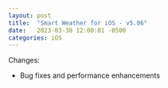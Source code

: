 ```yaml
---
layout: post
title:  "Smart Weather for iOS - v5.06"
date:   2023-03-30 12:00:01 -0500
categories: iOS
---
```


Changes:
- Bug fixes and performance enhancements
